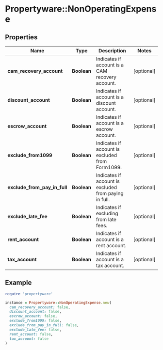 # Propertyware::NonOperatingExpense

## Properties

| Name | Type | Description | Notes |
| ---- | ---- | ----------- | ----- |
| **cam_recovery_account** | **Boolean** | Indicates if account is a CAM recovery account. | [optional] |
| **discount_account** | **Boolean** | Indicates if account is a discount account. | [optional] |
| **escrow_account** | **Boolean** | Indicates if account is a escrow account. | [optional] |
| **exclude_from1099** | **Boolean** | Indicates if account is excluded from Form1099. | [optional] |
| **exclude_from_pay_in_full** | **Boolean** | Indicates if account is excluded from paying in full. | [optional] |
| **exclude_late_fee** | **Boolean** | Indicates if excluding from late fees. | [optional] |
| **rent_account** | **Boolean** | Indicates if account is a rent account. | [optional] |
| **tax_account** | **Boolean** | Indicates if account is a tax account. | [optional] |

## Example

```ruby
require 'propertyware'

instance = Propertyware::NonOperatingExpense.new(
  cam_recovery_account: false,
  discount_account: false,
  escrow_account: false,
  exclude_from1099: false,
  exclude_from_pay_in_full: false,
  exclude_late_fee: false,
  rent_account: false,
  tax_account: false
)
```

